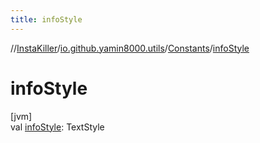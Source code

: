 ```yaml
---
title: infoStyle
---
```

//[InstaKiller](../../../index.html)/[io.github.yamin8000.utils](../index.html)/[Constants](index.html)/[infoStyle](info-style.html)



# infoStyle



[jvm]\
val [infoStyle](info-style.html): TextStyle




